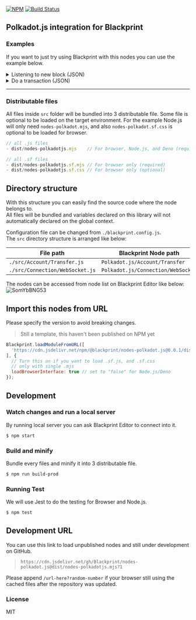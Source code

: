 [![NPM](https://img.shields.io/npm/v/@blackprint/nodes-polkadot.js.svg)](https://www.npmjs.com/package/@blackprint/nodes-polkadot.js)
[![Build Status](https://github.com/Blackprint/nodes-polkadot.js/actions/workflows/build.yml/badge.svg?branch=main)](https://github.com/Blackprint/nodes-polkadot.js/actions/workflows/build.yml)

## Polkadot.js integration for Blackprint

### Examples
If you want to just try using Blackprint with this nodes you can use the example below.

<details>
	<summary>Listening to new block (JSON)</summary>

Open [this example](https://blackprint.github.io/dev.html#page/sketch/1#;importSketch:rZJBj5swEIX_ijXXUjvJAko5pU17aBWtVtmtqqqKKse2CAE8CA_JphH_vYaELdpVbj0hxjPfe_PsM_yG5Awl6qYw3x4h-QU7osolQiht-d5pU2SHmltDIt2JT4VUeVVnloRFbdz7CotcaiTfudCZe13eO17uHQS3obYqxWL7CruY8CmfiBFQoXVYmP9E00ZhLSlDy8vM9tBNG8DDv2XEEq01qmsRP8z2EVVuyKdzhgySSQDPkESzAE7-Mw1AS5JdjHWlvq9XkMDRdfb8L3e7bNucJJeOZO_xiHUOXgwbqhrqpj4-fB3IYQBWlsYTumK7adugr0_HirMwvCl5dJyMIy7_mBq5NoebUtEbqU0Ay0vMYoXp0DfrpeMo7rWn0fxq6e5aDy-e4lk3P07wy8FYcv7J-OzcaEE_FU4utPjD2Nx9U25NPdId_NnTKIroSpgPurcRd28Q3uLnl7sXT-aZxD36wIaJ-LrU_MXekPNBFk1H-okNU9IyWThky6f1ir1j6yzdEVNFpnKG_ohVWBMjZKkh5po09TdiNOveHngP7V8) on Blackprint Editor.

If you import with this JSON on Blackprint Editor, don't forget to clear the Sketch Pages first.
```json
{"_":{"moduleJS":["https://cdn.jsdelivr.net/gh/Blackprint/nodes-polkadot.js@dist/nodes-polkadotjs.mjs?5","https://cdn.jsdelivr.net/npm/@blackprint/nodes@0.1.0/dist/nodes-console.mjs","https://cdn.jsdelivr.net/npm/@blackprint/nodes@0.1.0/dist/nodes-decoration.mjs"]},"Polkadot.js/Connection/WebSocket":[{"i":0,"x":52,"y":51,"data":{"rpcURL":"wss://rpc.shibuya.astar.network"},"output":{"API":[{"i":2,"name":"API"}]}},{"i":4,"x":52,"y":244,"data":{"rpcURL":"wss://ws.test.azero.dev"},"output":{"API":[{"i":5,"name":"API"}]}}],"Console/Log":[{"i":1,"x":656,"y":158},{"i":6,"x":654,"y":262}],"Polkadot.js/Events/Blocks":[{"i":2,"x":406,"y":69,"output":{"Number":[{"i":1,"name":"Any"}]}},{"i":5,"x":408,"y":262,"output":{"Number":[{"i":6,"name":"Any"}]}}],"Decoration/Text/Notes":[{"i":3,"x":658,"y":69,"data":{"value":"You can also CTRL + Right click on a port to get suggested node"}}]}
```
</details>

<details>
	<summary>Do a transaction (JSON)</summary>

> Currently this may have bugs

Open [this example](https://blackprint.github.io/dev.html#page/sketch/1#;importSketch:rVVdb9owFP0rkV-2SYzEIQkEaVLpMm1lVZUVRj-2ajKxC4FgR7ETSCv--5w4kADttoe9VOVyfc65X4dn8Av0n8GK4TQiwxHo_wBzIWLe1_UA0_aCYxKFWdKmROizuX4eoWAZJyEVOmWY8Pcxi5YIMyEzz3DIj8ML3l4tOGi9DkrjlX42PYI9M9qwbegNwJDGqfhPWAGjnEXkP6FhErAEiZDR9iqkJejDtgX8ujH6R0YpCYoU_YZMRyxYEiE7_QxC0DdaYAP6XacFctDvwRbASKBiJEkcfL--BH2w5oU8-bHN5-E0zVEbcYFKjWuWLIEkY6mQ7Sle-QnLQkySHbzEpWhFJMz-m-1DCwz8i10G3GcUwW2rDJqHwYdt8ahZ0qeMUMHlPshieANK1mLZsCzGtI8fDYKApbKT4wRR_liLNNU7q1u-g67drGi8oafFFMFKavcwqKReFOuij8lGnLPN7nmnpIGGqeSZvbrZGYrSAuKez8eO_YRxZl1e3g96LpvA4a1Ps0n4NPZY7uRkPHTtaSZur8TEOez9RIH8OO4gxgnhvJSmJFtKiKX61DGdUyGQQPOf0FW4xrarIo0S2zJewEbZ8i4feiy9nsx9Fszi4LM_6Qy-TDxEhosO5xPHW9zdXvk3T5tv994fZED4YpVHYy_HjdT--yhfyc25oI-sMVWpuGfZavqw26RrJvZqMpr_jWhEKN497JYMTq8avAObDCOBRFqvcOclko_KMfRLNmuIKftsu0q2YVUDcMsvXEPFLQseq2y4waeNIJTL__b0RiW1W41P0oSyDjBN2JqT5AZFkfSOeqZ4EMdXSu-5_75Bczi16vL2ZbpHVcqL4YMoYmuCX0s5tYCdeH0Uzmh9zbCygd16272Ddh_k1sdbxV_g-Upy6b8z3UtXq3xPojzDqTzDtF7ncF7h2A31MxHXRLoRoQFprkExRWhVK2MWL7y91ZfWol8xQerNUVftKie3XPf08O5Yqq3DKNIoIVgTTAvmiM6IhqYsk3_VBckMMddylib7yCNLtJHyfn1QeL8meYX0_5_0Jy2cQvugQW10fgd2LgDtSr86qk6nc6rGk5-VnCnRIjabSU2MatWmveFa9TupvfVINmYs4u8k_sP2Nw) on Blackprint Editor.

If you import with this JSON on Blackprint Editor, don't forget to clear the Sketch Pages first.
```json
{"_":{"moduleJS":["https://cdn.jsdelivr.net/gh/Blackprint/nodes-polkadot.js@dist/nodes-polkadotjs.mjs","https://cdn.jsdelivr.net/npm/@blackprint/nodes@0.1.0/dist/nodes-input.mjs","https://cdn.jsdelivr.net/npm/@blackprint/nodes@0.1.0/dist/nodes-console.mjs","https://cdn.jsdelivr.net/npm/@blackprint/nodes@0.1.0/dist/nodes-decoration.min.mjs"]},"Polkadot.js/Connection/WebSocket":[{"i":0,"x":76,"y":81,"data":{"rpcURL":"wss://rpc.shibuya.astar.network"},"output":{"Provider":[{"i":6,"name":"Provider"}],"API":[{"i":1,"name":"API"},{"i":2,"name":"API"}]}}],"Polkadot.js/Events/Blocks":[{"i":1,"x":451,"y":25}],"Polkadot.js/Account/Transfer":[{"i":2,"x":447,"y":195,"output":{"Txn":[{"i":6,"name":"Txn"},{"i":7,"name":"Txn"}]}}],"Input/TextBox":[{"i":3,"x":102,"y":228,"data":{"value":"ZshT65zddv4LLZA89oV1JXPnvVizTDoy6yeTJ95bvtXNtV6"},"output":{"Value":[{"i":2,"name":"Address"}]}},{"i":4,"x":141,"y":326,"data":{"value":"1e12"},"output":{"Value":[{"i":2,"name":"Value"}]}},{"i":5,"x":100,"y":406,"data":{"value":"avkYyJDouRVhPocgpcGPV3AHVDaeJj3ssV6DjYXNPWzxQZD"},"output":{"Value":[{"i":11,"name":"Address"}]}}],"Polkadot.js/Transaction/PaymentInfo":[{"i":6,"x":845,"y":117,"output":{"Info":[{"i":8,"name":"Any"}]}}],"Polkadot.js/Transaction/Send":[{"i":7,"x":682,"y":261,"output":{"Status":[{"i":13,"name":"Any"}]}}],"Console/Log":[{"i":8,"x":1059,"y":104},{"i":9,"x":909,"y":441}],"Polkadot.js/Connection/Extension":[{"i":10,"x":687,"y":408,"id":"browserWallet","data":{"dAppName":"BP-Polkadot.js"},"output":{"Accounts":[{"i":9,"name":"Any"}],"IsAllowed":[{"i":9,"name":"Any"}]}}],"Polkadot.js/Extension/Signer":[{"i":11,"x":441,"y":358,"output":{"Signer":[{"i":7,"name":"Signer"}]}}],"Polkadot.js/Keyring/Dummy":[{"i":12,"x":647,"y":24,"output":{"Signer":[{"i":6,"name":"Signer"}]}}],"Console/GetReference":[{"i":13,"x":914,"y":262}],"Decoration/Text/Notes":[{"i":14,"x":96,"y":499,"data":{"value":"You will need to change above address with your address for Shibuya/Astar testnet\n\n1e12 = 1 SBY"}},{"i":15,"x":915,"y":333,"data":{"value":"Data will be logged on browser's console (DevTools)"}}]}
```
</details>

---

### Distributable files

All files inside `src` folder will be bundled into 3 distributable file. Some file is optional to be loaded on the target environment. For the example Node.js will only need `nodes-polkadot.mjs`, and also `nodes-polkadot.sf.css` is optional to be loaded for browser.

```js
// all .js files
- dist/nodes-polkadotjs.mjs    // For browser, Node.js, and Deno (required)

// all .sf files
- dist/nodes-polkadotjs.sf.mjs // For browser only (required)
- dist/nodes-polkadotjs.sf.css // For browser only (optional)
```

## Directory structure
With this structure you can easily find the source code where the node belongs to.<br>
All files will be bundled and variables declared on this library will not automatically declared on the global context.

Configuration file can be changed from `./blackprint.config.js`.<br>
The `src` directory structure is arranged like below:

| File path | Blackprint Node path |
|---|---|
| `./src/Account/Transfer.js`| `Polkadot.js/Account/Transfer` |
| `./src/Connection/WebSocket.js`| `Polkadot.js/Connection/WebSocket` |

The nodes can be accessed from node list on Blackprint Editor like below:
![SomYbBNG53](https://user-images.githubusercontent.com/11073373/148333916-e1ed64ef-9a4a-483b-8077-ff9600fd2d03.png)

## Import this nodes from URL
Please specify the version to avoid breaking changes.

> Still a template, this haven't been published on NPM yet

```js
Blackprint.loadModuleFromURL([
  'https://cdn.jsdelivr.net/npm/@blackprint/nodes-polkadot.js@0.0.1/dist/nodes-polkadotjs.mjs'
], {
  // Turn this on if you want to load .sf.js, and .sf.css
  // only with single .mjs
  loadBrowserInterface: true // set to "false" for Node.js/Deno
});
```

## Development

### Watch changes and run a local server
By running local server you can ask Blackprint Editor to connect into it.
```sh
$ npm start
```

### Build and minify
Bundle every files and minify it into 3 distributable file.
```sh
$ npm run build-prod
```

### Running Test
We will use Jest to do the testing for Browser and Node.js.
```sh
$ npm test
```

## Development URL
You can use this link to load unpublished nodes and still under development on GitHub.
> `https://cdn.jsdelivr.net/gh/Blackprint/nodes-polkadot.js@dist/nodes-polkadotjs.mjs?1`

Please append `/url-here?random-number` if your browser still using the cached files after the repository was updated.

<!--
> `https://purge.jsdelivr.net/gh/Blackprint/nodes-polkadot.js@dist/nodes-polkadotjs.mjs`
-->

### License
MIT
